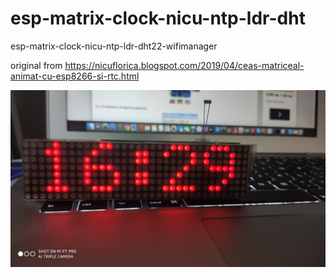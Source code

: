 # esp-matrix-clock-nicu-ntp-ldr-dht
esp-matrix-clock-nicu-ntp-ldr-dht22-wifimanager


original from https://nicuflorica.blogspot.com/2019/04/ceas-matriceal-animat-cu-esp8266-si-rtc.html

![poza](https://github.com/vlad-gheorghe/esp-matrix-clock-nicu-ntp-ldr-dht/blob/master/82182655_572746933315286_7041462533760221184_o.jpg)
